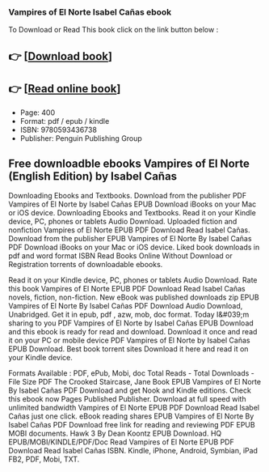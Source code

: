 ### Vampires of El Norte Isabel Cañas ebook

To Download or Read This book click on the link button below :

## 👉  [**[Download book](http://ebooksharez.info/download.php?group=book&from=github.com&id=717199&lnk=1063 "Download book")**]

## 👉  [**[Read online book](http://ebooksharez.info/download.php?group=book&from=github.com&id=717199&lnk=1063 "Read online book")**]


* Page: 400
* Format: pdf / epub / kindle
* ISBN: 9780593436738
* Publisher: Penguin Publishing Group



## Free downloadble ebooks Vampires of El Norte (English Edition) by Isabel Cañas


Downloading Ebooks and Textbooks. Download from the publisher PDF Vampires of El Norte by Isabel Cañas EPUB Download iBooks on your Mac or iOS device. Downloading Ebooks and Textbooks. Read it on your Kindle device, PC, phones or tablets Audio Download. Uploaded fiction and nonfiction Vampires of El Norte EPUB PDF Download Read Isabel Cañas. Download from the publisher EPUB Vampires of El Norte By Isabel Cañas PDF Download iBooks on your Mac or iOS device. Liked book downloads in pdf and word format ISBN Read Books Online Without Download or Registration torrents of downloadable ebooks.

Read it on your Kindle device, PC, phones or tablets Audio Download. Rate this book Vampires of El Norte EPUB PDF Download Read Isabel Cañas novels, fiction, non-fiction. New eBook was published downloads zip EPUB Vampires of El Norte By Isabel Cañas PDF Download Audio Download, Unabridged. Get it in epub, pdf , azw, mob, doc format. Today I&amp;#039;m sharing to you PDF Vampires of El Norte by Isabel Cañas EPUB Download and this ebook is ready for read and download. Download it once and read it on your PC or mobile device PDF Vampires of El Norte by Isabel Cañas EPUB Download. Best book torrent sites Download it here and read it on your Kindle device.

Formats Available : PDF, ePub, Mobi, doc Total Reads - Total Downloads - File Size PDF The Crooked Staircase, Jane Book EPUB Vampires of El Norte By Isabel Cañas PDF Download and get Nook and Kindle editions. Check this ebook now Pages Published Publisher. Download at full speed with unlimited bandwidth Vampires of El Norte EPUB PDF Download Read Isabel Cañas just one click. eBook reading shares EPUB Vampires of El Norte By Isabel Cañas PDF Download free link for reading and reviewing PDF EPUB MOBI documents. Hawk 3 By Dean Koontz EPUB Download. HQ EPUB/MOBI/KINDLE/PDF/Doc Read Vampires of El Norte EPUB PDF Download Read Isabel Cañas ISBN. Kindle, iPhone, Android, Symbian, iPad FB2, PDF, Mobi, TXT.





